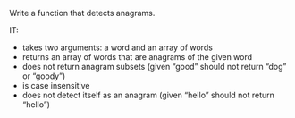 Write a function that detects anagrams.

IT:
  * takes two arguments: a word and an array of words
  * returns an array of words that are anagrams of the given word
  * does not return anagram subsets (given “good” should not return “dog” or “goody”)
  * is case insensitive
  * does not detect itself as an anagram (given “hello” should not return “hello”)
